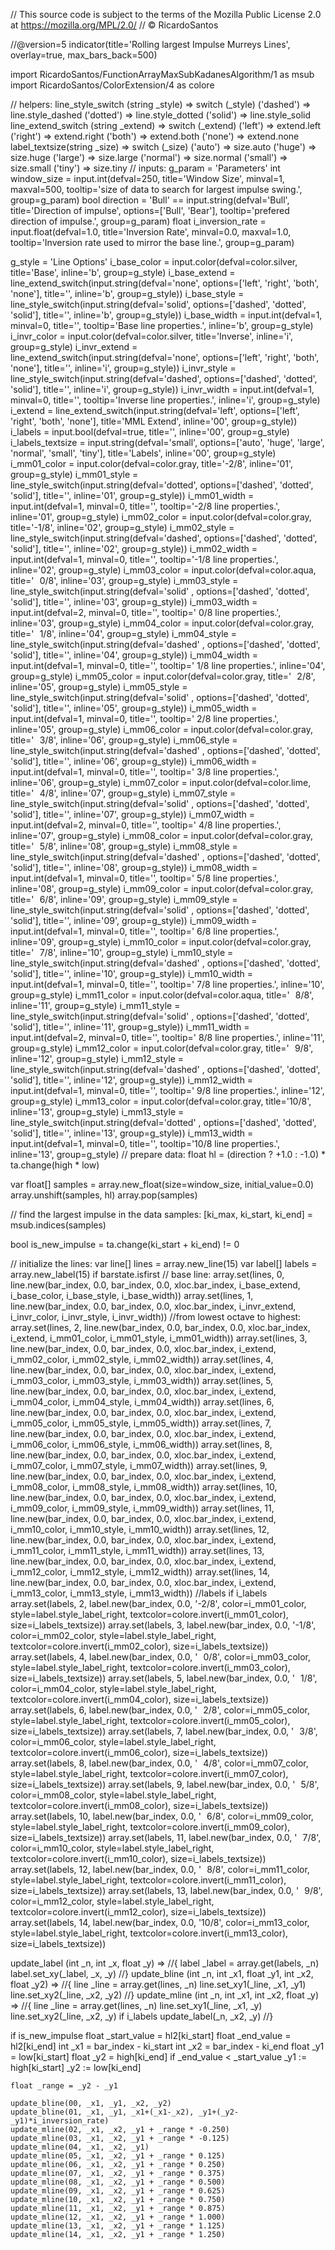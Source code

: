 // This source code is subject to the terms of the Mozilla Public License 2.0 at https://mozilla.org/MPL/2.0/
// © RicardoSantos

//@version=5
indicator(title='Rolling largest Impulse Murreys Lines', overlay=true, max_bars_back=500)

import RicardoSantos/FunctionArrayMaxSubKadanesAlgorithm/1 as msub
import RicardoSantos/ColorExtension/4 as colore

// helpers:
line_style_switch (string _style) =>
    switch (_style)
        ('dashed') => line.style_dashed
        ('dotted') => line.style_dotted
        ('solid') => line.style_solid
line_extend_switch (string _extend) =>
    switch (_extend)
        ('left') => extend.left
        ('right') => extend.right
        ('both') => extend.both
        ('none') => extend.none
label_textsize(string _size) =>
    switch (_size)
        ('auto') => size.auto
        ('huge') => size.huge
        ('large') => size.large
        ('normal') => size.normal
        ('small') => size.small
        ('tiny') => size.tiny
// inputs:
g_param = 'Parameters'
int window_size = input.int(defval=250, title='Window Size', minval=1, maxval=500, tooltip='size of data to search for largest impulse swing.', group=g_param)
bool direction = 'Bull' == input.string(defval='Bull', title='Direction of impulse', options=['Bull', 'Bear'], tooltip='prefered direction of impulse.', group=g_param)
float i_inversion_rate = input.float(defval=1.0, title='Inversion Rate', minval=0.0, maxval=1.0, tooltip='Inversion rate used to mirror the base line.', group=g_param)

g_style = 'Line Options'
i_base_color = input.color(defval=color.silver, title='Base', inline='b', group=g_style)
i_base_extend = line_extend_switch(input.string(defval='none', options=['left', 'right', 'both', 'none'], title='', inline='b', group=g_style))
i_base_style = line_style_switch(input.string(defval='solid', options=['dashed', 'dotted', 'solid'], title='', inline='b', group=g_style))
i_base_width = input.int(defval=1, minval=0, title='', tooltip='Base line properties.', inline='b', group=g_style)
i_invr_color = input.color(defval=color.silver, title='Inverse', inline='i', group=g_style)
i_invr_extend = line_extend_switch(input.string(defval='none', options=['left', 'right', 'both', 'none'], title='', inline='i', group=g_style))
i_invr_style = line_style_switch(input.string(defval='dashed', options=['dashed', 'dotted', 'solid'], title='', inline='i', group=g_style))
i_invr_width = input.int(defval=1, minval=0, title='', tooltip='Inverse line properties.', inline='i', group=g_style)
i_extend = line_extend_switch(input.string(defval='left', options=['left', 'right', 'both', 'none'], title='MML Extend', inline='00', group=g_style))
i_labels = input.bool(defval=true, title='', inline='00', group=g_style)
i_labels_textsize = input.string(defval='small', options=['auto', 'huge', 'large', 'normal', 'small', 'tiny'], title='Labels', inline='00', group=g_style)
i_mm01_color  = input.color(defval=color.gray, title='-2/8',                                                        inline='01', group=g_style)
i_mm01_style  = line_style_switch(input.string(defval='dotted', options=['dashed', 'dotted', 'solid'], title='',    inline='01', group=g_style))
i_mm01_width  = input.int(defval=1, minval=0, title='', tooltip='-2/8 line properties.',                            inline='01', group=g_style)
i_mm02_color  = input.color(defval=color.gray, title='-1/8',                                                        inline='02', group=g_style)
i_mm02_style  = line_style_switch(input.string(defval='dashed', options=['dashed', 'dotted', 'solid'], title='',    inline='02', group=g_style))
i_mm02_width  = input.int(defval=1, minval=0, title='', tooltip='-1/8 line properties.',                            inline='02', group=g_style)
i_mm03_color  = input.color(defval=color.aqua, title=' 0/8',                                                        inline='03', group=g_style)
i_mm03_style  = line_style_switch(input.string(defval='solid' , options=['dashed', 'dotted', 'solid'], title='',    inline='03', group=g_style))
i_mm03_width  = input.int(defval=2, minval=0, title='', tooltip=' 0/8 line properties.',                            inline='03', group=g_style)
i_mm04_color  = input.color(defval=color.gray, title=' 1/8',                                                        inline='04', group=g_style)
i_mm04_style  = line_style_switch(input.string(defval='dashed' , options=['dashed', 'dotted', 'solid'], title='',   inline='04', group=g_style))
i_mm04_width  = input.int(defval=1, minval=0, title='', tooltip=' 1/8 line properties.',                            inline='04', group=g_style)
i_mm05_color  = input.color(defval=color.gray, title=' 2/8',                                                        inline='05', group=g_style)
i_mm05_style  = line_style_switch(input.string(defval='solid' , options=['dashed', 'dotted', 'solid'], title='',    inline='05', group=g_style))
i_mm05_width  = input.int(defval=1, minval=0, title='', tooltip=' 2/8 line properties.',                            inline='05', group=g_style)
i_mm06_color  = input.color(defval=color.gray, title=' 3/8',                                                        inline='06', group=g_style)
i_mm06_style  = line_style_switch(input.string(defval='dashed' , options=['dashed', 'dotted', 'solid'], title='',   inline='06', group=g_style))
i_mm06_width  = input.int(defval=1, minval=0, title='', tooltip=' 3/8 line properties.',                            inline='06', group=g_style)
i_mm07_color  = input.color(defval=color.lime, title=' 4/8',                                                        inline='07', group=g_style)
i_mm07_style  = line_style_switch(input.string(defval='solid' , options=['dashed', 'dotted', 'solid'], title='',    inline='07', group=g_style))
i_mm07_width  = input.int(defval=2, minval=0, title='', tooltip=' 4/8 line properties.',                            inline='07', group=g_style)
i_mm08_color  = input.color(defval=color.gray, title=' 5/8',                                                        inline='08', group=g_style)
i_mm08_style  = line_style_switch(input.string(defval='dashed' , options=['dashed', 'dotted', 'solid'], title='',   inline='08', group=g_style))
i_mm08_width  = input.int(defval=1, minval=0, title='', tooltip=' 5/8 line properties.',                            inline='08', group=g_style)
i_mm09_color  = input.color(defval=color.gray, title=' 6/8',                                                        inline='09', group=g_style)
i_mm09_style  = line_style_switch(input.string(defval='solid' , options=['dashed', 'dotted', 'solid'], title='',    inline='09', group=g_style))
i_mm09_width  = input.int(defval=1, minval=0, title='', tooltip=' 6/8 line properties.',                            inline='09', group=g_style)
i_mm10_color  = input.color(defval=color.gray, title=' 7/8',                                                        inline='10', group=g_style)
i_mm10_style  = line_style_switch(input.string(defval='dashed' , options=['dashed', 'dotted', 'solid'], title='',   inline='10', group=g_style))
i_mm10_width  = input.int(defval=1, minval=0, title='', tooltip=' 7/8 line properties.',                            inline='10', group=g_style)
i_mm11_color  = input.color(defval=color.aqua, title=' 8/8',                                                        inline='11', group=g_style)
i_mm11_style  = line_style_switch(input.string(defval='solid' , options=['dashed', 'dotted', 'solid'], title='',    inline='11', group=g_style))
i_mm11_width  = input.int(defval=2, minval=0, title='', tooltip=' 8/8 line properties.',                            inline='11', group=g_style)
i_mm12_color  = input.color(defval=color.gray, title=' 9/8',                                                        inline='12', group=g_style)
i_mm12_style  = line_style_switch(input.string(defval='dashed' , options=['dashed', 'dotted', 'solid'], title='',   inline='12', group=g_style))
i_mm12_width  = input.int(defval=1, minval=0, title='', tooltip=' 9/8 line properties.',                            inline='12', group=g_style)
i_mm13_color  = input.color(defval=color.gray, title='10/8',                                                        inline='13', group=g_style)
i_mm13_style  = line_style_switch(input.string(defval='dotted' , options=['dashed', 'dotted', 'solid'], title='',   inline='13', group=g_style))
i_mm13_width  = input.int(defval=1, minval=0, title='', tooltip='10/8 line properties.',                            inline='13', group=g_style)
// prepare data:
float hl = (direction ? +1.0 : -1.0) * ta.change(high * low)

var float[] samples = array.new_float(size=window_size, initial_value=0.0)
array.unshift(samples, hl)
array.pop(samples)

// find the largest impulse in the data samples:
[ki_max, ki_start, ki_end] = msub.indices(samples)

bool is_new_impulse = ta.change(ki_start + ki_end) != 0

// initialize the lines:
var line[] lines = array.new_line(15)
var label[] labels = array.new_label(15)
if barstate.isfirst
    // base line:
    array.set(lines,  0, line.new(bar_index, 0.0, bar_index, 0.0, xloc.bar_index, i_base_extend, i_base_color, i_base_style, i_base_width))
    array.set(lines,  1, line.new(bar_index, 0.0, bar_index, 0.0, xloc.bar_index, i_invr_extend, i_invr_color, i_invr_style, i_invr_width))
    //from lowest octave to highest:
    array.set(lines,  2, line.new(bar_index, 0.0, bar_index, 0.0, xloc.bar_index, i_extend, i_mm01_color, i_mm01_style, i_mm01_width))
    array.set(lines,  3, line.new(bar_index, 0.0, bar_index, 0.0, xloc.bar_index, i_extend, i_mm02_color, i_mm02_style, i_mm02_width))
    array.set(lines,  4, line.new(bar_index, 0.0, bar_index, 0.0, xloc.bar_index, i_extend, i_mm03_color, i_mm03_style, i_mm03_width))
    array.set(lines,  5, line.new(bar_index, 0.0, bar_index, 0.0, xloc.bar_index, i_extend, i_mm04_color, i_mm04_style, i_mm04_width))
    array.set(lines,  6, line.new(bar_index, 0.0, bar_index, 0.0, xloc.bar_index, i_extend, i_mm05_color, i_mm05_style, i_mm05_width))
    array.set(lines,  7, line.new(bar_index, 0.0, bar_index, 0.0, xloc.bar_index, i_extend, i_mm06_color, i_mm06_style, i_mm06_width))
    array.set(lines,  8, line.new(bar_index, 0.0, bar_index, 0.0, xloc.bar_index, i_extend, i_mm07_color, i_mm07_style, i_mm07_width))
    array.set(lines,  9, line.new(bar_index, 0.0, bar_index, 0.0, xloc.bar_index, i_extend, i_mm08_color, i_mm08_style, i_mm08_width))
    array.set(lines, 10, line.new(bar_index, 0.0, bar_index, 0.0, xloc.bar_index, i_extend, i_mm09_color, i_mm09_style, i_mm09_width))
    array.set(lines, 11, line.new(bar_index, 0.0, bar_index, 0.0, xloc.bar_index, i_extend, i_mm10_color, i_mm10_style, i_mm10_width))
    array.set(lines, 12, line.new(bar_index, 0.0, bar_index, 0.0, xloc.bar_index, i_extend, i_mm11_color, i_mm11_style, i_mm11_width))
    array.set(lines, 13, line.new(bar_index, 0.0, bar_index, 0.0, xloc.bar_index, i_extend, i_mm12_color, i_mm12_style, i_mm12_width))
    array.set(lines, 14, line.new(bar_index, 0.0, bar_index, 0.0, xloc.bar_index, i_extend, i_mm13_color, i_mm13_style, i_mm13_width))
    //labels
    if i_labels
        array.set(labels,  2, label.new(bar_index, 0.0, '-2/8', color=i_mm01_color, style=label.style_label_right, textcolor=colore.invert(i_mm01_color), size=i_labels_textsize))
        array.set(labels,  3, label.new(bar_index, 0.0, '-1/8', color=i_mm02_color, style=label.style_label_right, textcolor=colore.invert(i_mm02_color), size=i_labels_textsize))
        array.set(labels,  4, label.new(bar_index, 0.0, ' 0/8', color=i_mm03_color, style=label.style_label_right, textcolor=colore.invert(i_mm03_color), size=i_labels_textsize))
        array.set(labels,  5, label.new(bar_index, 0.0, ' 1/8', color=i_mm04_color, style=label.style_label_right, textcolor=colore.invert(i_mm04_color), size=i_labels_textsize))
        array.set(labels,  6, label.new(bar_index, 0.0, ' 2/8', color=i_mm05_color, style=label.style_label_right, textcolor=colore.invert(i_mm05_color), size=i_labels_textsize))
        array.set(labels,  7, label.new(bar_index, 0.0, ' 3/8', color=i_mm06_color, style=label.style_label_right, textcolor=colore.invert(i_mm06_color), size=i_labels_textsize))
        array.set(labels,  8, label.new(bar_index, 0.0, ' 4/8', color=i_mm07_color, style=label.style_label_right, textcolor=colore.invert(i_mm07_color), size=i_labels_textsize))
        array.set(labels,  9, label.new(bar_index, 0.0, ' 5/8', color=i_mm08_color, style=label.style_label_right, textcolor=colore.invert(i_mm08_color), size=i_labels_textsize))
        array.set(labels, 10, label.new(bar_index, 0.0, ' 6/8', color=i_mm09_color, style=label.style_label_right, textcolor=colore.invert(i_mm09_color), size=i_labels_textsize))
        array.set(labels, 11, label.new(bar_index, 0.0, ' 7/8', color=i_mm10_color, style=label.style_label_right, textcolor=colore.invert(i_mm10_color), size=i_labels_textsize))
        array.set(labels, 12, label.new(bar_index, 0.0, ' 8/8', color=i_mm11_color, style=label.style_label_right, textcolor=colore.invert(i_mm11_color), size=i_labels_textsize))
        array.set(labels, 13, label.new(bar_index, 0.0, ' 9/8', color=i_mm12_color, style=label.style_label_right, textcolor=colore.invert(i_mm12_color), size=i_labels_textsize))
        array.set(labels, 14, label.new(bar_index, 0.0, '10/8', color=i_mm13_color, style=label.style_label_right, textcolor=colore.invert(i_mm13_color), size=i_labels_textsize))

update_label (int _n, int _x, float _y) => //{
    label _label = array.get(labels, _n)
    label.set_xy(_label, _x, _y)
//}
update_bline (int _n, int _x1, float _y1, int _x2, float _y2) => //{
    line _line = array.get(lines, _n)
    line.set_xy1(_line, _x1, _y1)
    line.set_xy2(_line, _x2, _y2)
//}
update_mline (int _n, int _x1, int _x2, float _y) => //{
    line _line = array.get(lines, _n)
    line.set_xy1(_line, _x1, _y)
    line.set_xy2(_line, _x2, _y)
    if i_labels
        update_label(_n, _x2, _y)
//}

if is_new_impulse
    float _start_value = hl2[ki_start]
    float _end_value = hl2[ki_end]
    int _x1 = bar_index - ki_start
    int _x2 = bar_index - ki_end
    float _y1 = low[ki_start]
    float _y2 = high[ki_end]
    if _end_value < _start_value
        _y1 := high[ki_start]
        _y2 := low[ki_end]

    float _range = _y2 - _y1

    update_bline(00, _x1, _y1, _x2, _y2)
    update_bline(01, _x1, _y1, _x1+(_x1-_x2), _y1+(_y2-_y1)*i_inversion_rate)
    update_mline(02, _x1, _x2, _y1 + _range * -0.250)
    update_mline(03, _x1, _x2, _y1 + _range * -0.125)
    update_mline(04, _x1, _x2, _y1)
    update_mline(05, _x1, _x2, _y1 + _range * 0.125)
    update_mline(06, _x1, _x2, _y1 + _range * 0.250)
    update_mline(07, _x1, _x2, _y1 + _range * 0.375)
    update_mline(08, _x1, _x2, _y1 + _range * 0.500)
    update_mline(09, _x1, _x2, _y1 + _range * 0.625)
    update_mline(10, _x1, _x2, _y1 + _range * 0.750)
    update_mline(11, _x1, _x2, _y1 + _range * 0.875)
    update_mline(12, _x1, _x2, _y1 + _range * 1.000)
    update_mline(13, _x1, _x2, _y1 + _range * 1.125)
    update_mline(14, _x1, _x2, _y1 + _range * 1.250)



